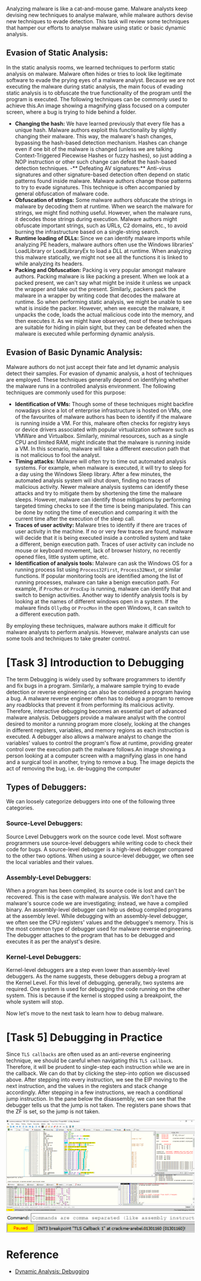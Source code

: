 Analyzing malware is like a cat-and-mouse game. Malware analysts keep devising new techniques to analyse malware, while malware authors devise new techniques to evade detection. This task will review some techniques that hamper our efforts to analyse malware using static or basic dynamic analysis.

## Evasion of Static Analysis:
In the static analysis rooms, we learned techniques to perform static analysis on malware. Malware often hides or tries to look like legitimate software to evade the prying eyes of a malware analyst. Because we are not executing the malware during static analysis, the main focus of evading static analysis is to obfuscate the true functionality of the program until the program is executed. The following techniques can be commonly used to achieve this.An image showing a magnifying glass focused on a  computer screen, where a bug is trying to hide behind a folder.

- **Changing the hash:** We have learned previously that every file has a unique hash. Malware authors exploit this functionality by slightly changing their malware. This way, the malware's hash changes, bypassing the hash-based detection mechanism. Hashes can change even if one bit of the malware is changed (unless we are talking Context-Triggered Piecewise Hashes or fuzzy hashes), so just adding a NOP instruction or other such change can defeat the hash-based detection techniques.
-** Defeating AV signatures:** Anti-virus signatures and other signature-based detection often depend on static patterns found inside malware. Malware authors change those patterns to try to evade signatures. This technique is often accompanied by general obfuscation of malware code.
- **Obfuscation of strings:** Some malware authors obfuscate the strings in malware by decoding them at runtime. When we search the malware for strings, we might find nothing useful. However, when the malware runs, it decodes those strings during execution. Malware authors might obfuscate important strings, such as URLs, C2 domains, etc., to avoid burning the infrastructure based on a single-string search.
- **Runtime loading of DLLs:** Since we can identify malware imports while analyzing PE headers, malware authors often use the Windows libraries' LoadLibrary or LoadLibraryEx to load a DLL at runtime. When analyzing this malware statically, we might not see all the functions it is linked to while analyzing its headers.
- **Packing and Obfuscation:** Packing is very popular amongst malware authors. Packing malware is like packing a present. When we look at a packed present, we can't say what might be inside it unless we unpack the wrapper and take out the present. Similarly, packers pack the malware in a wrapper by writing code that decodes the malware at runtime. So when performing static analysis, we might be unable to see what is inside the packer. However, when we execute the malware, it unpacks the code, loads the actual malicious code into the memory, and then executes it. 
As we might have observed, most of these techniques are suitable for hiding in plain sight, but they can be defeated when the malware is executed while performing dynamic analysis.


## Evasion of Basic Dynamic Analysis:
Malware authors do not just accept their fate and let dynamic analysis detect their samples. For evasion of dynamic analysis, a host of techniques are employed. These techniques generally depend on identifying whether the malware runs in a controlled analysis environment. The following techniques are commonly used for this purpose:

- **Identification of VMs:** Though some of these techniques might backfire nowadays since a lot of enterprise infrastructure is hosted on VMs, one of the favourites of malware authors has been to identify if the malware is running inside a VM. For this, malware often checks for registry keys or device drivers associated with popular virtualization software such as VMWare and Virtualbox. Similarly, minimal resources, such as a single CPU and limited RAM, might indicate that the malware is running inside a VM. In this scenario, malware will take a different execution path that is not malicious to fool the analyst.
- **Timing attacks:** Malware will often try to time out automated analysis systems. For example, when malware is executed, it will try to sleep for a day using the Windows Sleep library. After a few minutes, the automated analysis system will shut down, finding no traces of malicious activity. Newer malware analysis systems can identify these attacks and try to mitigate them by shortening the time the malware sleeps. However, malware can identify those mitigations by performing targeted timing checks to see if the time is being manipulated. This can be done by noting the time of execution and comparing it with the current time after the execution of the sleep call. 
- **Traces of user activity:** Malware tries to identify if there are traces of user activity in the machine. If no or very few traces are found, malware will decide that it is being executed inside a controlled system and take a different, benign execution path. Traces of user activity can include no mouse or keyboard movement, lack of browser history, no recently opened files, little system uptime, etc. 
- **Identification of analysis tools:** Malware can ask the Windows OS for a running process list using `Process32First`, `Process32Next`, or similar functions. If popular monitoring tools are identified among the list of running processes, malware can take a benign execution path. For example, if `ProcMon` or `ProcExp` is running, malware can identify that and switch to benign activities. Another way to identify analysis tools is by looking at the names of different windows open in a system. If the malware finds `Ollydbg` or `ProcMon` in the open Windows, it can switch to a different execution path.

By employing these techniques, malware authors make it difficult for malware analysts to perform analysis. However, malware analysts can use some tools and techniques to take greater control.

# [Task 3] Introduction to Debugging
The term Debugging is widely used by software programmers to identify and fix bugs in a program. Similarly, a malware sample trying to evade detection or reverse engineering can also be considered a program having a bug. A malware reverse engineer often has to debug a program to remove any roadblocks that prevent it from performing its malicious activity. Therefore, interactive debugging becomes an essential part of advanced malware analysis. Debuggers provide a malware analyst with the control desired to monitor a running program more closely, looking at the changes in different registers, variables, and memory regions as each instruction is executed. A debugger also allows a malware analyst to change the variables' values to control the program's flow at runtime, providing greater control over the execution path the malware follows.An image showing a person looking at a computer screen with a magnifying glass in one hand and a surgical tool in another, trying to remove a bug. The image depicts the act of removing the bug, i.e. de-bugging the computer

## Types of Debuggers:
We can loosely categorize debuggers into one of the following three categories.

### Source-Level Debuggers:
Source Level Debuggers work on the source code level. Most software programmers use source-level debuggers while writing code to check their code for bugs. A source-level debugger is a high-level debugger compared to the other two options. When using a source-level debugger, we often see the local variables and their values.

### Assembly-Level Debuggers:
When a program has been compiled, its source code is lost and can't be recovered. This is the case with malware analysis. We don't have the malware's source code we are investigating; instead, we have a compiled binary. An assembly-level debugger can help us debug compiled programs at the assembly level. While debugging with an assembly-level debugger, we often see the CPU registers' values and the debuggee's memory. This is the most common type of debugger used for malware reverse engineering. The debugger attaches to the program that has to be debugged and executes it as per the analyst's desire.

### Kernel-Level Debuggers:
Kernel-level debuggers are a step even lower than assembly-level debuggers. As the name suggests, these debuggers debug a program at the Kernel Level. For this level of debugging, generally, two systems are required. One system is used for debugging the code running on the other system. This is because if the kernel is stopped using a breakpoint, the whole system will stop.

Now let's move to the next task to learn how to debug malware.

# [Task 5] Debugging in Practice
Since `TLS callbacks` are often used as an anti-reverse engineering technique, we should be careful when navigating this `TLS callback`. Therefore, it will be prudent to single-step each instruction while we are in the callback.  We can do that by clicking the step-into option we discussed above. After stepping into every instruction, we see the EIP moving to the next instruction, and the values in the registers and stack change accordingly. After stepping in a few instructions, we reach a conditional jump instruction. In the pane below the disassembly, we can see that the debugger tells us that the jump is not taken. The registers pane shows that the ZF is set, so the jump is not taken. 

![](./screenshots/01.png) <br>
![](./screenshots/02.png) <br>



# Reference
- [Dynamic Analysis: Debugging](https://tryhackme.com/r/room/advanceddynamicanalysis)
